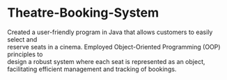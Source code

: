 # Theatre-Booking-System
Created a user-friendly program in Java that allows customers to easily select and   
     reserve seats in a cinema. Employed Object-Oriented Programming (OOP) principles to  
     design a robust system where each seat is represented as an object, facilitating efficient 
     management and tracking of bookings. 
